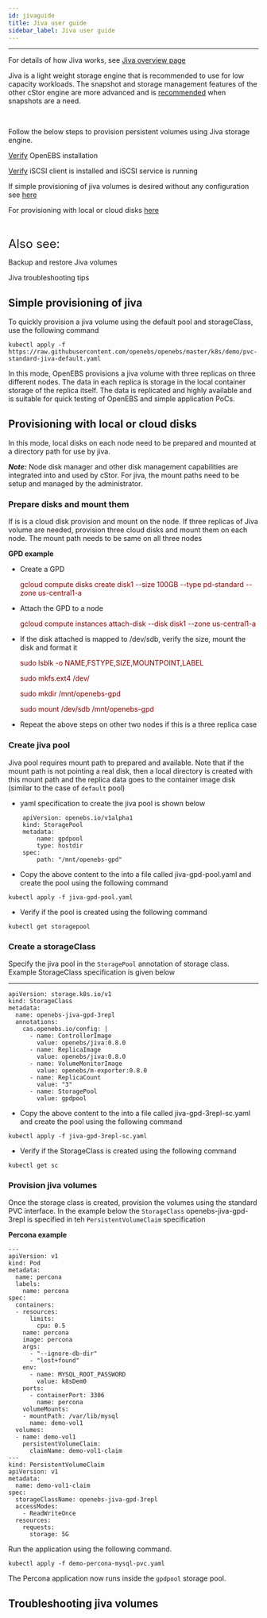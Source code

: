 ```yaml
---
id: jivaguide
title: Jiva user guide
sidebar_label: Jiva user guide
---
```

------

For details of how Jiva works, see <a href="/docs/next/jiva.html" >Jiva overview page</a>



Jiva is a light weight storage engine that is recommended to use for low capacity workloads. The snapshot and storage management features of the other cStor engine are more advanced and is <a href="http://localhost:3000/docs/next/casengines.html#cstor-vs-jiva-features-comparison">recommended</a> when snapshots are a need.

<br>

Follow the below steps to provision persistent volumes using Jiva storage engine.

<a href="/docs/next/installation.html" target="_blank">Verify</a> OpenEBS installation

<a href="/docs/next/iscsiclient.html" target="_blank">Verify</a> iSCSI client is installed and iSCSI service is running

If simple provisioning of jiva volumes is desired without any configuration see  <a href="/docs/next/jivaguide.html#simple-provisioning-of-jiva">here</a>

For provisioning with local or cloud disks <a href="/docs/next/jivaguide.html#provisioning-with-local-or-cloud-disks">here</a>

<br>

<font size="5">Also see:</font>

Backup and restore Jiva volumes

Jiva troubleshooting tips



## Simple provisioning of jiva

To quickly provision a jiva volume using the default pool and storageClass, use the following command

```
kubectl apply -f https://raw.githubusercontent.com/openebs/openebs/master/k8s/demo/pvc-standard-jiva-default.yaml
```



In this mode, OpenEBS provisions a jiva volume with three replicas on three different nodes. The data in each replica is storage in the local container storage of the replica itself. The data is replicated and highly available and is suitable for quick testing of OpenEBS and simple application PoCs.

## Provisioning with local or cloud disks

In this mode, local disks on each node need to be prepared and mounted at a directory path for use by jiva. 

***Note:*** Node disk manager and other disk management capabilities are integrated into and used by cStor. For jiva, the mount paths need to be setup and managed by the administrator.

### Prepare disks and mount them

If is is a cloud disk provision and mount on the node. If three replicas of Jiva volume are needed, provision three cloud disks and mount them on each node. The mount path needs to be same on all three nodes

**GPD example**

- Create a GPD

  <font color="maroon">

  gcloud compute disks create disk1 --size 100GB --type pd-standard  --zone us-central1-a

  </font>

- Attach the GPD to a node

  <font color="maroon">

  gcloud compute instances attach-disk <Node Name> --disk disk1 --zone us-central1-a

  </font>



- If the disk attached is mapped to /dev/sdb, verify the size, mount the disk and format it

  <font color="maroon">

  sudo lsblk -o NAME,FSTYPE,SIZE,MOUNTPOINT,LABEL

  sudo mkfs.ext4 /dev/<device-name>

  sudo mkdir /mnt/openebs-gpd

  sudo mount /dev/sdb  /mnt/openebs-gpd

  </font>

- Repeat the above steps on other two nodes if this is a three replica case



### Create jiva pool

Jiva pool requires mount path to prepared and available. Note that if the mount path is not pointing a real disk, then a local directory is created with this mount path and the replica data goes to the container image disk (similar to the case of `default` pool)

- yaml specification to create the jiva pool is shown below

```
    apiVersion: openebs.io/v1alpha1
    kind: StoragePool
    metadata:
        name: gpdpool 			 
        type: hostdir
    spec:
        path: "/mnt/openebs-gpd"   
```

- Copy the above content to the into a file called jiva-gpd-pool.yaml and create the pool using the following command

```
kubectl apply -f jiva-gpd-pool.yaml 
```

- Verify if the pool is created using the following command

```
kubectl get storagepool
```

 

### Create a storageClass

Specify the jiva pool in the `StoragePool` annotation of storage class. Example StorageClass specification is given below

---
```
apiVersion: storage.k8s.io/v1
kind: StorageClass
metadata:
  name: openebs-jiva-gpd-3repl
  annotations:
    cas.openebs.io/config: |
      - name: ControllerImage
        value: openebs/jiva:0.8.0
      - name: ReplicaImage
        value: openebs/jiva:0.8.0
      - name: VolumeMonitorImage
        value: openebs/m-exporter:0.8.0
      - name: ReplicaCount
        value: "3"
      - name: StoragePool
        value: gpdpool
```

- Copy the above content to the into a file called jiva-gpd-3repl-sc.yaml and create the pool using the following command

```
kubectl apply -f jiva-gpd-3repl-sc.yaml
```

- Verify if the StorageClass is created using the following command

```
kubectl get sc
```

 

### Provision jiva volumes

Once the storage class is created, provision the volumes using the standard PVC interface. In the example below the `StorageClass` openebs-jiva-gpd-3repl is specified in teh `PersistentVolumeClaim` specification



**Percona example**

```
---
apiVersion: v1
kind: Pod
metadata:
  name: percona
  labels:
    name: percona
spec:
  containers:
  - resources:
      limits:
        cpu: 0.5
    name: percona
    image: percona
    args:
      - "--ignore-db-dir"
      - "lost+found"
    env:
      - name: MYSQL_ROOT_PASSWORD
        value: k8sDem0
    ports:
      - containerPort: 3306
        name: percona
    volumeMounts:
    - mountPath: /var/lib/mysql
      name: demo-vol1
  volumes:
  - name: demo-vol1
    persistentVolumeClaim:
      claimName: demo-vol1-claim
---
kind: PersistentVolumeClaim
apiVersion: v1
metadata:
  name: demo-vol1-claim
spec:
  storageClassName: openebs-jiva-gpd-3repl
  accessModes:
    - ReadWriteOnce
  resources:
    requests:
      storage: 5G

```

Run the application using the following command.

```
kubectl apply -f demo-percona-mysql-pvc.yaml
```

The Percona application now runs inside the `gpdpool` storage pool.



## Troubleshooting jiva volumes





<!-- Hotjar Tracking Code for https://docs.openebs.io -->

<script>
   (function(h,o,t,j,a,r){
       h.hj=h.hj||function(){(h.hj.q=h.hj.q||[]).push(arguments)};
       h._hjSettings={hjid:785693,hjsv:6};
       a=o.getElementsByTagName('head')[0];
       r=o.createElement('script');r.async=1;
       r.src=t+h._hjSettings.hjid+j+h._hjSettings.hjsv;
       a.appendChild(r);
   })(window,document,'https://static.hotjar.com/c/hotjar-','.js?sv=');
</script>


<!-- Global site tag (gtag.js) - Google Analytics -->
<script async src="https://www.googletagmanager.com/gtag/js?id=UA-92076314-12"></script>
<script>
  window.dataLayer = window.dataLayer || [];
  function gtag(){dataLayer.push(arguments);}
  gtag('js', new Date());

  gtag('config', 'UA-92076314-12');
</script>
